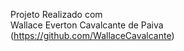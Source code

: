 Projeto Realizado com <br>
Wallace Everton Cavalcante de Paiva (https://github.com/WallaceCavalcante) <br>
